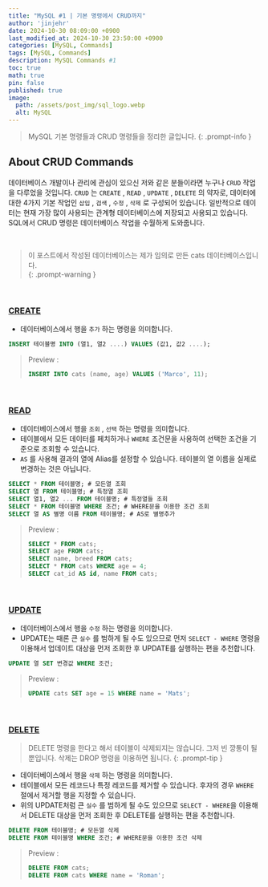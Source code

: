 ```yaml
---
title: "MySQL #1 | 기본 명령에서 CRUD까지"
author: 'jinjehr'
date: 2024-10-30 08:09:00 +0900
last_modified_at: 2024-10-30 23:50:00 +0900
categories: [MySQL, Commands]
tags: [MySQL, Commands]
description: MySQL Commands #1
toc: true 
math: true
pin: false
published: true
image:
  path: /assets/post_img/sql_logo.webp
  alt: MySQL
---
```


> MySQL 기본 명령들과 CRUD 명령들을 정리한 글입니다. 
{: .prompt-info }

## About CRUD Commands
데이터베이스 개발이나 관리에 관심이 있으신 저와 같은 분들이라면 누구나 `CRUD` 작업을 다루었을 것입니다. `CRUD` 는 `CREATE` , `READ` , `UPDATE` , `DELETE` 의 약자로, 데이터에 대한 4가지 기본 작업인 `삽입` , `검색` , `수정` , `삭제` 로 구성되어 있습니다. 일반적으로 데이터는 현재 가장 많이 사용되는 관계형 데이터베이스에 저장되고 사용되고 있습니다. SQL에서 CRUD 명령은 데이터베이스 작업을 수월하게 도와줍니다. 

<br>

> 이 포스트에서 작성된 데이터베이스는 제가 임의로 만든 cats 데이터베이스입니다.  
{: .prompt-warning }

<br>

### <u>CREATE</u>
- 데이터베이스에서 행을 `추가` 하는 명령을 의미합니다.

```sql
INSERT 테이블명 INTO (열1, 열2 ....) VALUES (값1, 값2 ....);
```

> Preview :
> ```sql
> INSERT INTO cats (name, age) VALUES ('Marco', 11);
> ```

<br>

### <u>READ</u>
- 데이터베이스에서 행을 `조회` , `선택` 하는 명령을 의미합니다.
- 테이블에서 모든 데이터를 페치하거나 `WHERE` 조건문을 사용하여 선택한 조건을 기준으로 조회할 수 있습니다.
- `AS` 를 사용해 결과의 열에 Alias를 설정할 수 있습니다. 테이블의 열 이름을 실제로 변경하는 것은 아닙니다.

```sql
SELECT * FROM 테이블명; # 모든열 조회
SELECT 열 FROM 테이블명; # 특정열 조회
SELECT 열1, 열2 ... FROM 테이블명; # 특정열들 조회
SELECT * FROM 테이블명 WHERE 조건; # WHERE문을 이용한 조건 조회
SELECT 열 AS 별명 이름 FROM 테이블명; # AS로 별명추가
```

> Preview : 
> ```sql
> SELECT * FROM cats; 
> SELECT age FROM cats; 
> SELECT name, breed FROM cats; 
> SELECT * FROM cats WHERE age = 4;
> SELECT cat_id AS id, name FROM cats; 
> ```

<br>

### <u>UPDATE</u>
- 데이터베이스에서 행을 `수정` 하는 명령을 의미합니다.
- UPDATE는 때론 큰 `실수` 를 범하게 될 수도 있으므로 먼저 `SELECT - WHERE` 명령을 이용해서 업데이트 대상을 먼저 조회한 후 UPDATE를 실행하는 편을 추천합니다.

```sql
UPDATE 열 SET 변경값 WHERE 조건;
```

> Preview : 
> ```sql
> UPDATE cats SET age = 15 WHERE name = 'Mats';
> ```

<br>

### <u>DELETE</u>
> DELETE 명령을 한다고 해서 테이블이 삭제되지는 않습니다. 그저 빈 깡통이 될 뿐입니다. 삭제는 DROP 명령을 이용하면 됩니다. 
{: .prompt-tip }

- 데이터베이스에서 행을 `삭제` 하는 명령을 의미합니다.
- 테이블에서 모든 레코드나 특정 레코드를 제거할 수 있습니다. 후자의 경우 `WHERE` 절에서 제거할 행을 지정할 수 있습니다.
- 위의 UPDATE처럼 큰 `실수` 를 범하게 될 수도 있으므로 `SELECT - WHERE`을 이용해서 DELETE 대상을 먼저 조회한 후 DELETE를 실행하는 편을 추천합니다.

```sql
DELETE FROM 테이블명; # 모든열 삭제
DELETE FROM 테이블명 WHERE 조건; # WHERE문을 이용한 조건 삭제
```

> Preview : 
> ```sql
> DELETE FROM cats; 
> DELETE FROM cats WHERE name = 'Roman';
> ```